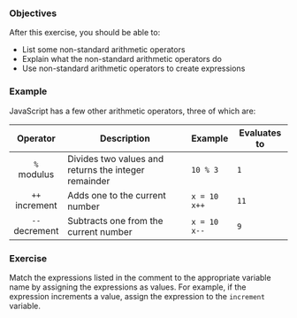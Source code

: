 <!--{ ids:[139], language:'JavaScript', type:'workshop', order: 13, name:'Arithmetic Operators II', description:'Use non-standard arithmetic operators to perform math operations' }-->

### Objectives

After this exercise, you should be able to:

- List some non-standard arithmetic operators
- Explain what the non-standard arithmetic operators do
- Use non-standard arithmetic operators to create expressions

### Example

JavaScript has a few other arithmetic operators, three of which are:

| Operator          | Description                                          | Example           | Evaluates to |
| :---------------: | ---------------------------------------------------- | ----------------- | ------------ |
| `%`<br>modulus    | Divides two values and returns the integer remainder | `10 % 3`          | `1`          |
| `++`<br>increment | Adds one to the current number                       | `x = 10`<br>`x++` | `11`         |
| `--`<br>decrement | Subtracts one from the current number                | `x = 10`<br>`x--` | `9`          |

### Exercise

Match the expressions listed in the comment to the appropriate variable name by assigning the expressions as values. For example, if the expression increments a value, assign the expression to the `increment` variable.
